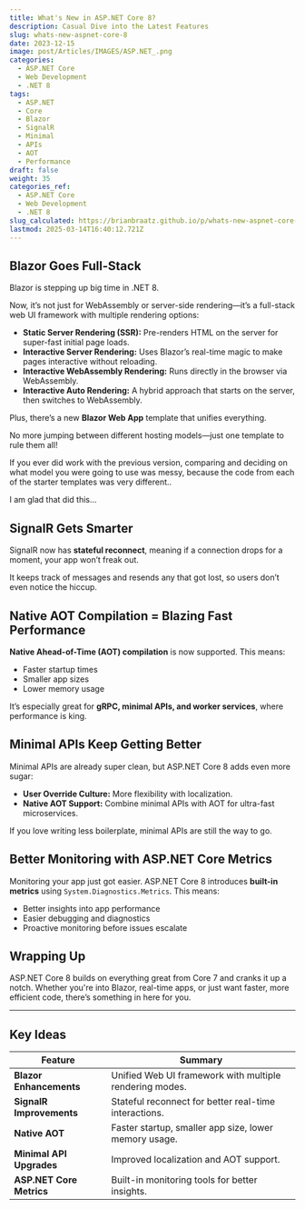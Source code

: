 ```yaml
---
title: What's New in ASP.NET Core 8?
description: Casual Dive into the Latest Features
slug: whats-new-aspnet-core-8
date: 2023-12-15
image: post/Articles/IMAGES/ASP.NET_.png
categories:
  - ASP.NET Core
  - Web Development
  - .NET 8
tags:
  - ASP.NET
  - Core
  - Blazor
  - SignalR
  - Minimal
  - APIs
  - AOT
  - Performance
draft: false
weight: 35
categories_ref:
  - ASP.NET Core
  - Web Development
  - .NET 8
slug_calculated: https://brianbraatz.github.io/p/whats-new-aspnet-core-8
lastmod: 2025-03-14T16:40:12.721Z
---
```

<!-- 
If you thought ASP.NET Core 7 was a game-changer, buckle up—because ASP.NET Core 8 is here with even more cool stuff. Microsoft keeps pushing the boundaries, making web development faster, easier, and more efficient. Let’s dive into the juicy updates! -->

## Blazor Goes Full-Stack

Blazor is stepping up big time in .NET 8.

Now, it’s not just for WebAssembly or server-side rendering—it’s a full-stack web UI framework with multiple rendering options:

* **Static Server Rendering (SSR):** Pre-renders HTML on the server for super-fast initial page loads.
* **Interactive Server Rendering:** Uses Blazor’s real-time magic to make pages interactive without reloading.
* **Interactive WebAssembly Rendering:** Runs directly in the browser via WebAssembly.
* **Interactive Auto Rendering:** A hybrid approach that starts on the server, then switches to WebAssembly.

Plus, there’s a new **Blazor Web App** template that unifies everything.

No more jumping between different hosting models—just one template to rule them all!

If you ever did work with the previous version, comparing and deciding on what model you were going to use was messy, because the code from each of the starter templates was very different..

I am glad that did this...

## SignalR Gets Smarter

SignalR now has **stateful reconnect**, meaning if a connection drops for a moment, your app won’t freak out.

It keeps track of messages and resends any that got lost, so users don’t even notice the hiccup.

## Native AOT Compilation = Blazing Fast Performance

**Native Ahead-of-Time (AOT) compilation** is now supported. This means:

* Faster startup times
* Smaller app sizes
* Lower memory usage

It’s especially great for **gRPC, minimal APIs, and worker services**, where performance is king.

## Minimal APIs Keep Getting Better

Minimal APIs are already super clean, but ASP.NET Core 8 adds even more sugar:

* **User Override Culture:** More flexibility with localization.
* **Native AOT Support:** Combine minimal APIs with AOT for ultra-fast microservices.

If you love writing less boilerplate, minimal APIs are still the way to go.

## Better Monitoring with ASP.NET Core Metrics

Monitoring your app just got easier. ASP.NET Core 8 introduces **built-in metrics** using `System.Diagnostics.Metrics`. This means:

* Better insights into app performance
* Easier debugging and diagnostics
* Proactive monitoring before issues escalate

## Wrapping Up

ASP.NET Core 8 builds on everything great from Core 7 and cranks it up a notch. Whether you're into Blazor, real-time apps, or just want faster, more efficient code, there’s something in here for you.

***

## Key Ideas

| Feature                  | Summary                                                 |
| ------------------------ | ------------------------------------------------------- |
| **Blazor Enhancements**  | Unified Web UI framework with multiple rendering modes. |
| **SignalR Improvements** | Stateful reconnect for better real-time interactions.   |
| **Native AOT**           | Faster startup, smaller app size, lower memory usage.   |
| **Minimal API Upgrades** | Improved localization and AOT support.                  |
| **ASP.NET Core Metrics** | Built-in monitoring tools for better insights.          |
